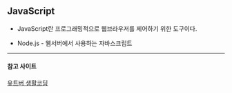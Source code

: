 ## JavaScript

* JavaScript란 프로그래밍적으로 웹브라우저를 제어하기 위한 도구이다.

* Node.js - 웹서버에서 사용하는 자바스크립트



---

#### 참고 사이트

[유트버 생활코딩](https://youtube.com/playlist?list=PLuHgQVnccGMA4uSig3hCjl7wTDeyIeZVU)

